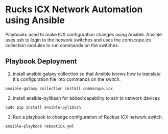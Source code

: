 # Rucks ICX Network Automation using Ansible
Playbooks used to make ICX configuration changes using Ansible. Ansible uses ssh to login to the network switches and uses the comscope.icx collection modules to run commands on the switches.


## Playbook Deployment


1. install ansible galaxy collection so that Ansible knows how to translate it's configuration file into commands on the switch.
```
ansible-galaxy collection install commscope.icx 
```

2. install ansible-pylibssh for added capability to ssh to network devices
```
Sudo pip install ansible-pylibssh 
```

3. Run a playbook to change configuration of Ruckus ICX network switch.
```
ansible-playbook rebootICX.yml
```
